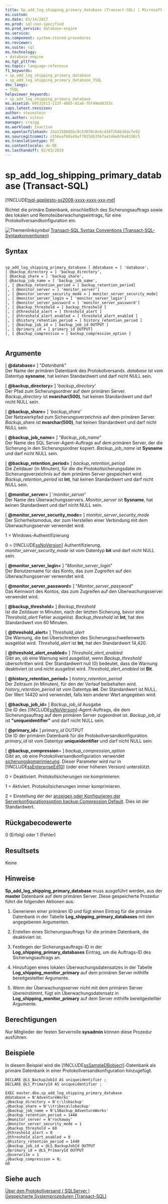 ```yaml
---
title: Sp_add_log_shipping_primary_database (Transact-SQL) | Microsoft Docs
ms.custom: 
ms.date: 03/14/2017
ms.prod: sql-non-specified
ms.prod_service: database-engine
ms.service: 
ms.component: system-stored-procedures
ms.reviewer: 
ms.suite: sql
ms.technology:
- database-engine
ms.tgt_pltfrm: 
ms.topic: language-reference
f1_keywords:
- sp_add_log_shipping_primary_database
- sp_add_log_shipping_primary_database_TSQL
dev_langs:
- TSQL
helpviewer_keywords:
- sp_add_log_shipping_primary_database
ms.assetid: 69531611-113f-46b5-81a6-7bf496d0353c
caps.latest.revision: 
author: stevestein
ms.author: sstein
manager: craigg
ms.workload: Inactive
ms.openlocfilehash: 24a1158b85bc9c53070c0c6cd16f2b6b36dcfe92
ms.sourcegitcommit: c556eaf60a49af7025db35b7aa14beb76a8158c5
ms.translationtype: MT
ms.contentlocale: de-DE
ms.lasthandoff: 02/03/2018
---
```

# <a name="spaddlogshippingprimarydatabase-transact-sql"></a>sp_add_log_shipping_primary_database (Transact-SQL)
[!INCLUDE[tsql-appliesto-ss2008-xxxx-xxxx-xxx-md](../../includes/tsql-appliesto-ss2008-xxxx-xxxx-xxx-md.md)]

  Richtet die primäre Datenbank, einschließlich des Sicherungsauftrags sowie des lokalen und Remoteüberwachungseintrags, für eine Protokollversandkonfiguration ein.  
  
 ![Themenlinksymbol](../../database-engine/configure-windows/media/topic-link.gif "Topic link icon") [Transact-SQL Syntax Conventions (Transact-SQL-Syntaxkonventionen)](../../t-sql/language-elements/transact-sql-syntax-conventions-transact-sql.md)  
  
## <a name="syntax"></a>Syntax  
  
```  
  
sp_add_log_shipping_primary_database [ @database = ] 'database',   
[ @backup_directory = ] 'backup_directory',   
[ @backup_share = ] 'backup_share',   
[ @backup_job_name = ] 'backup_job_name',   
[, [ @backup_retention_period = ] backup_retention_period]  
[, [ @monitor_server = ] 'monitor_server']  
[, [ @monitor_server_security_mode = ] monitor_server_security_mode]  
[, [ @monitor_server_login = ] 'monitor_server_login']  
[, [ @monitor_server_password = ] 'monitor_server_password']  
[, [ @backup_threshold = ] backup_threshold ]   
[, [ @threshold_alert = ] threshold_alert ]   
[, [ @threshold_alert_enabled = ] threshold_alert_enabled ]   
[, [ @history_retention_period = ] history_retention_period ]  
[, [ @backup_job_id = ] backup_job_id OUTPUT ]  
[, [ @primary_id = ] primary_id OUTPUT]  
[, [ @backup_compression = ] backup_compression_option ]  
  
```  
  
## <a name="arguments"></a>Argumente  
 [  **@database=** ] "*Datenbank*"  
 Der Name der primären Datenbank des Protokollversands. *database* ist vom Datentyp **sysname**, hat keinen Standardwert und darf nicht NULL sein.  
  
 [ **@backup_directory=** ] '*backup_directory*'  
 Der Pfad zum Sicherungsordner auf dem primären Server. *Backup_directory* ist **nvarchar(500)**, hat keinen Standardwert und darf nicht NULL sein.  
  
 [ **@backup_share=** ] '*backup_share*'  
 Der Netzwerkpfad zum Sicherungsverzeichnis auf dem primären Server. *Backup_share* ist **nvarchar(500)**, hat keinen Standardwert und darf nicht NULL sein.  
  
 [  **@backup_job_name=** ] "*Backup_job_name*"  
 Der Name des SQL Server-Agent-Auftrags auf dem primären Server, der die Sicherung in den Sicherungsordner kopiert. *Backup_job_name* ist **Sysname** und darf nicht NULL sein.  
  
 [ **@backup_retention_period=** ] *backup_retention_period*  
 Die Zeitdauer (in Minuten), für die die Protokollsicherungsdatei im Sicherungsverzeichnis auf dem primären Server gespeichert wird. *Backup_retention_period* ist **Int**, hat keinen Standardwert und darf nicht NULL sein.  
  
 [ **@monitor_server=** ] '*monitor_server*'  
 Der Name des Überwachungsservers. *Monitor_server* ist **Sysname**, hat keinen Standardwert und darf nicht NULL sein.  
  
 [ **@monitor_server_security_mode=** ] *monitor_server_security_mode*  
 Der Sicherheitsmodus, der zum Herstellen einer Verbindung mit dem Überwachungsserver verwendet wird.  
  
 1 = Windows-Authentifizierung  
  
 0 = [!INCLUDE[ssNoVersion](../../includes/ssnoversion-md.md)] Authentifizierung. *monitor_server_security_mode* ist vom Datentyp **bit** und darf nicht NULL sein.  
  
 [  **@monitor_server_login=** ] "*Monitor_server_login*"  
 Der Benutzername für das Konto, das zum Zugreifen auf den Überwachungsserver verwendet wird.  
  
 [  **@monitor_server_password=** ] "*Monitor_server_password*"  
 Das Kennwort des Kontos, das zum Zugreifen auf den Überwachungsserver verwendet wird.  
  
 [  **@backup_threshold=** ] *Backup_threshold*  
 Ist die Zeitdauer in Minuten, nach der letzten Sicherung, bevor eine *Threshold_alert* Fehler ausgelöst. *Backup_threshold* ist **Int**, hat den Standardwert von 60 Minuten.  
  
 [  **@threshold_alert=** ] *Threshold_alert*  
 Die Warnung, die bei Überschreiten des Sicherungsschwellenwerts ausgelöst wird. *Threshold_alert* ist **Int**, hat den Standardwert 14,420.  
  
 [  **@threshold_alert_enabled=** ] *Threshold_alert_enabled*  
 Gibt an, ob eine Warnung wird ausgelöst, wenn *Backup_threshold* überschritten wird. Der Standardwert null (0) bedeutet, dass die Warnung deaktiviert ist und nicht ausgelöst wird. *Threshold_alert_enabled* ist **Bit**.  
  
 [ **@history_retention_period=** ] *history_retention_period*  
 Der Zeitraum (in Minuten), für den der Verlauf beibehalten wird. *history_retention_period* ist vom Datentyp **int**. Der Standardwert ist NULL. Der Wert 14420 wird verwendet, falls kein anderer Wert angegeben wird.  
  
 [  **@backup_job_id=** ] *Backup_job_id* Ausgabe  
 Die ID des [!INCLUDE[ssNoVersion](../../includes/ssnoversion-md.md)]-Agent-Auftrags, die dem Sicherungsauftrag auf dem primären Server zugeordnet ist. *Backup_job_id* ist **"uniqueidentifier"** und darf nicht NULL sein.  
  
 [ **@primary_id=** ] *primary_id* OUTPUT  
 Die ID der primären Datenbank für die Protokollversandkonfiguration. *primary_id* ist vom Datentyp **uniqueidentifier** und darf nicht NULL sein.  
  
 [ **@backup_compression**= ] *backup_compression_option*  
 Gibt an, ob eine Protokollversandkonfiguration verwendet [sicherungskomprimierung](../../relational-databases/backup-restore/backup-compression-sql-server.md). Dieser Parameter wird nur in [!INCLUDE[ssEnterpriseEd10](../../includes/ssenterpriseed10-md.md)] (oder einer höheren Version) unterstützt.  
  
 0 = Deaktiviert. Protokollsicherungen nie komprimieren.  
  
 1 = Aktiviert. Protokollsicherungen immer komprimieren.  
  
 2 = Einstellung der der [anzeigen oder Konfigurieren der Serverkonfigurationsoption backup Compression Default](../../database-engine/configure-windows/view-or-configure-the-backup-compression-default-server-configuration-option.md). Dies ist der Standardwert.  
  
## <a name="return-code-values"></a>Rückgabecodewerte  
 0 (Erfolg) oder 1 (Fehler)  
  
## <a name="result-sets"></a>Resultsets  
 Keine  
  
## <a name="remarks"></a>Hinweise  
 **Sp_add_log_shipping_primary_database** muss ausgeführt werden, aus der **master** Datenbank auf dem primären Server. Diese gespeicherte Prozedur führt die folgenden Aktionen aus:  
  
1.  Generieren einer primären ID und fügt einen Eintrag für die primäre Datenbank in der Tabelle **Log_shipping_primary_databases** mit den angegebenen Argumenten.  
  
2.  Erstellen eines Sicherungsauftrags für die primäre Datenbank, die deaktiviert ist.  
  
3.  Festlegen der Sicherungsauftrags-ID in der **Log_shipping_primary_databases** Eintrag, um die Auftrags-ID des Sicherungsauftrags an.  
  
4.  Hinzufügen eines lokalen Überwachungsdatensatzes in der Tabelle **Log_shipping_monitor_primary** auf dem primären Server mithilfe bereitgestellter Argumente.  
  
5.  Wenn der Überwachungsserver nicht mit dem primären Server übereinstimmt, fügt ein Überwachungsdatensatz in **Log_shipping_monitor_primary** auf dem Server mithilfe bereitgestellter Argumente.  
  
## <a name="permissions"></a>Berechtigungen  
 Nur Mitglieder der festen Serverrolle **sysadmin** können diese Prozedur ausführen.  
  
## <a name="examples"></a>Beispiele  
 In diesem Beispiel wird die [!INCLUDE[ssSampleDBobject](../../includes/sssampledbobject-md.md)]-Datenbank als primäre Datenbank in einer Protokollversandkonfiguration hinzugefügt.  
  
```  
DECLARE @LS_BackupJobId AS uniqueidentifier ;  
DECLARE @LS_PrimaryId AS uniqueidentifier ;  
  
EXEC master.dbo.sp_add_log_shipping_primary_database   
@database = N'AdventureWorks'   
,@backup_directory = N'c:\lsbackup'   
,@backup_share = N'\\tribeca\lsbackup'   
,@backup_job_name = N'LSBackup_AdventureWorks'   
,@backup_retention_period = 1440  
,@monitor_server = N'rockaway'   
,@monitor_server_security_mode = 1   
,@backup_threshold = 60   
,@threshold_alert = 0   
,@threshold_alert_enabled = 0   
,@history_retention_period = 1440   
,@backup_job_id = @LS_BackupJobId OUTPUT   
,@primary_id = @LS_PrimaryId OUTPUT   
,@overwrite = 1   
,@backup_compression = 0;  
GO  
```  
  
## <a name="see-also"></a>Siehe auch  
 [Über den Protokollversand &#40; SQLServer &#41;](../../database-engine/log-shipping/about-log-shipping-sql-server.md)   
 [Gespeicherte Systemprozeduren &#40;Transact-SQL&#41;](../../relational-databases/system-stored-procedures/system-stored-procedures-transact-sql.md)  
  
  
